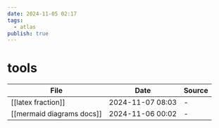 ```yaml
---
date: 2024-11-05 02:17
tags:
  - atlas
publish: true
---
```

# tools

<!-- QueryToSerialize: TABLE date as "Date", sources as "Source" FROM "content/🥷🏽 jutsus" WHERE contains(tags, "tools") -->
<!-- SerializedQuery: TABLE date as "Date", sources as "Source" FROM "content/🥷🏽 jutsus" WHERE contains(tags, "tools") -->

| File                                                                    | Date             | Source |
| ----------------------------------------------------------------------- | ---------------- | ------ |
| [[latex fraction]]               | 2024-11-07 08:03 | \-     |
| [[mermaid diagrams docs]] | 2024-11-06 00:02 | \-     |
<!-- SerializedQuery END -->


